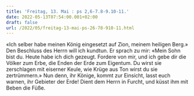 ```yaml
---
title: 'Freitag, 13. Mai : ps 2,6-7.8-9.10-11.'
date: 2022-05-13T07:54:00.001+02:00
draft: false
url: /2022/05/freitag-13-mai-ps-26-78-910-11.html
---
```


«Ich selber habe meinen König eingesetzt auf Zion, meinem heiligen Berg.» Den Beschluss des Herrn will ich kundtun. Er sprach zu mir: «Mein Sohn bist du. Heute habe ich dich gezeugt. Fordere von mir, und ich gebe dir die Völker zum Erbe, die Enden der Erde zum Eigentum. Du wirst sie zerschlagen mit eiserner Keule, wie Krüge aus Ton wirst du sie zertrümmern.» Nun denn, ihr Könige, kommt zur Einsicht, lasst euch warnen, ihr Gebieter der Erde! Dient dem Herrn in Furcht, und küsst ihm mit Beben die Füße.
